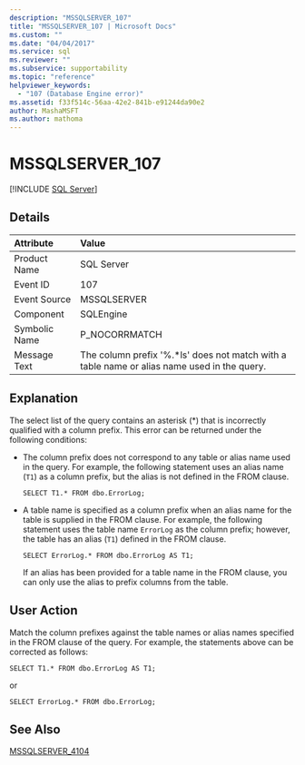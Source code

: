 ```yaml
---
description: "MSSQLSERVER_107"
title: "MSSQLSERVER_107 | Microsoft Docs"
ms.custom: ""
ms.date: "04/04/2017"
ms.service: sql
ms.reviewer: ""
ms.subservice: supportability
ms.topic: "reference"
helpviewer_keywords: 
  - "107 (Database Engine error)"
ms.assetid: f33f514c-56aa-42e2-841b-e91244da90e2
author: MashaMSFT
ms.author: mathoma
---
```

# MSSQLSERVER_107
 [!INCLUDE [SQL Server](../../includes/applies-to-version/sqlserver.md)]
  
## Details  
  
| Attribute | Value |  
| :-------- | :---- |  
|Product Name|SQL Server|  
|Event ID|107|  
|Event Source|MSSQLSERVER|  
|Component|SQLEngine|  
|Symbolic Name|P_NOCORRMATCH|  
|Message Text|The column prefix '%.*ls' does not match with a table name or alias name used in the query.|  
  
## Explanation  
The select list of the query contains an asterisk (*) that is incorrectly qualified with a column prefix. This error can be returned under the following conditions:  
  
-   The column prefix does not correspond to any table or alias name used in the query. For example, the following statement uses an alias name (`T1`) as a column prefix, but the alias is not defined in the FROM clause.  
  
    ```  
    SELECT T1.* FROM dbo.ErrorLog;  
    ```  
  
-   A table name is specified as a column prefix when an alias name for the table is supplied in the FROM clause. For example, the following statement uses the table name `ErrorLog` as the column prefix; however, the table has an alias (`T1`) defined in the FROM clause.  
  
    ```  
    SELECT ErrorLog.* FROM dbo.ErrorLog AS T1;  
    ```  
  
    If an alias has been provided for a table name in the FROM clause, you can only use the alias to prefix columns from the table.  
  
## User Action  
Match the column prefixes against the table names or alias names specified in the FROM clause of the query. For example, the statements above can be corrected as follows:  
  
```  
SELECT T1.* FROM dbo.ErrorLog AS T1;  
```  
  
or  
  
```  
SELECT ErrorLog.* FROM dbo.ErrorLog;  
```  
  
## See Also  
[MSSQLSERVER_4104](~/relational-databases/errors-events/mssqlserver-4104-database-engine-error.md)  
  
